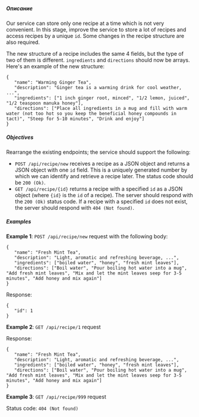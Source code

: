 <h5 id="description">Описание</h5>

<p>Our service can store only one recipe at a time which is not very convenient. In this stage, improve the service to store a lot of recipes and access recipes by a unique <code class="language-json">id</code>. Some changes in the recipe structure are also required.</p> 

<p>The new structure of a recipe includes the same 4 fields, but the type of two of them is different. <code class="language-json">ingredients</code> and <code class="language-json">directions</code> should now be arrays. Here's an example of the new structure:</p>

<pre><code class="language-json">{
   "name": "Warming Ginger Tea",
   "description": "Ginger tea is a warming drink for cool weather, ...",
   "ingredients": ["1 inch ginger root, minced", "1/2 lemon, juiced", "1/2 teaspoon manuka honey"],
   "directions": ["Place all ingredients in a mug and fill with warm water (not too hot so you keep the beneficial honey compounds in tact)", "Steep for 5-10 minutes", "Drink and enjoy"]
}</code></pre>

<h5 id="objectives">Objectives</h5>

<p>Rearrange the existing endpoints; the service should support the following:</p>

<ul>
	<li><code class="language-json">POST /api/recipe/new</code> receives a recipe as a JSON object and returns a JSON object with one <code class="language-json">id</code> field. This is a uniquely generated number by which we can identify and retrieve a recipe later. The status code should be <code class="language-json">200 (Ok)</code>.</li>
	<li><code class="language-json">GET /api/recipe/{id}</code> returns a recipe with a specified <code class="language-json">id</code> as a JSON object (where <code class="language-json">{id}</code> is the <code class="language-json">id</code> of a recipe). The server should respond with the <code class="language-json">200 (Ok)</code> status code. If a recipe with a specified <code class="language-json">id</code> does not exist, the server should respond with <code class="language-json">404 (Not found)</code>.</li>
</ul>

<h5 id="examples">Examples</h5>

<p><strong>Example 1</strong>: <code class="language-json">POST /api/recipe/new</code> request with the following body:</p>

<pre><code class="language-json">{
   "name": "Fresh Mint Tea",
   "description": "Light, aromatic and refreshing beverage, ...",
   "ingredients": ["boiled water", "honey", "fresh mint leaves"],
   "directions": ["Boil water", "Pour boiling hot water into a mug", "Add fresh mint leaves", "Mix and let the mint leaves seep for 3-5 minutes", "Add honey and mix again"]
}</code></pre>

<p>Response:</p>

<pre><code class="language-json">{
   "id": 1
}</code></pre>

<p><strong>Example 2</strong>: <code class="language-json">GET /api/recipe/1</code> request</p>

<p>Response:</p>

<pre><code class="language-json">{
   "name": "Fresh Mint Tea",
   "description": "Light, aromatic and refreshing beverage, ...",
   "ingredients": ["boiled water", "honey", "fresh mint leaves"],
   "directions": ["Boil water", "Pour boiling hot water into a mug", "Add fresh mint leaves", "Mix and let the mint leaves seep for 3-5 minutes", "Add honey and mix again"]
}</code></pre>

<p><strong>Example 3</strong>: <code class="language-json">GET /api/recipe/999</code> request</p>

<p>Status code: <code class="language-json">404 (Not found)</code></p>
